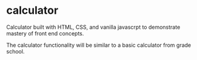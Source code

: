 # calculator

Calculator built with HTML, CSS, and vanilla javascrpt to demonstrate mastery of front end concepts. 

The calculator functionality will be similar to a basic calculator from grade school. 
